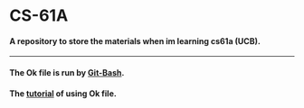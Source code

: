 # CS-61A
#### **A repository to store the materials when im learning cs61a (UCB).**
---
#### **The Ok file is run by [Git-Bash](https://git-scm.com/).**
#### **The [tutorial](https://inst.eecs.berkeley.edu/~cs61a/su20/articles/using-ok.html#signing-in-with-ok) of using Ok file.**
